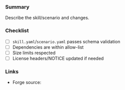 ### Summary
Describe the skill/scenario and changes.

### Checklist
- [ ] `skill.yaml`/`scenario.yaml` passes schema validation
- [ ] Dependencies are within allow-list
- [ ] Size limits respected
- [ ] License headers/NOTICE updated if needed

### Links
- Forge source: <!-- paste path or commit -->

